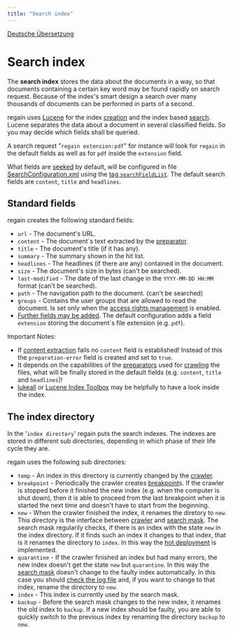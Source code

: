 ```yaml
---
title: "Search index"
---
```


[Deutsche Übersetzung](/de/components/search_index/)

Search index
============

The **search index** stores the data about the documents in a way, so that documents containing a certain key word may be found rapidly on search request. Because of the index's smart design a search over many thousands of documents can be performed in parts of a second.

regain uses [Lucene](http://lucene.apache.org) for the index [creation](/en/components/crawler/) and the index based [search](/en/components/search_mask/). Lucene separates the data about a document in several classified fields. So you may decide which fields shall be queried.

A search request "`regain extension:pdf`" for instance will look for `regain` in the default fields as well as for `pdf` inside the `extension` field.

What fields are [seeked](/en/components/search_mask/) by default, will be configured in file [SearchConfiguration.xml](/en/config/searchconfiguration_xml/) using the [tag `searchFieldList`](/en/config/searchconfiguration_xml/#.3csearchfieldlist.3e_tag). The default search fields are `content`, `title` and `headlines`.

Standard fields
---------------

regain creates the following standard fields:
  * `url` - The document's URL.
  * `content` - The document´s text extracted by the [preparator](/en/components/preparator/). 
  * `title` - The document's title (if it has any).
  * `summary` - The summary shown in the hit list.
  * `headlines` - The headlines (if there are any) contained in the document.
  * `size` - The document's size in bytes (can't be searched).
  * `last-modified` - The date of the last change in the `YYYY-MM-DD HH:MM` format (can't be searched).
  * `path` - The navigation path to the document. (can't be searched)
  * `groups` - Contains the user groups that are allowed to read the document. Is set only when the [access rights management](/en/features/access_rights_management/) is enabled.
  * [Further fields may be added](/en/features/auxiliary_fields/). The default configuration adds a field `extension` storing the document´s file extension (e.g. `pdf`).

Important Notes:
  * If [content extraction](/en/components/preparator/) fails no `content` field is established! Instead of this the `preparation-error` field is created and set to `true`.
  * It depends on the capabilities of the [preparators](/en/components/preparator/) used for [crawling](/en/components/crawler/) the files, what will be finally stored in the default fields (e.g. `content`, `title` and `headlines`)!
  * [lukeall](http://www.dotlucene.net/documentation/ToolforAnalyzingLuceneInd.html) or [Lucene Index Toolbox](http://www.getopt.org/luke/) may be helpfully to have a look inside the index. 

The index directory
-------------------

In the '`index directory`' regain puts the search indexes. The indexes are stored in different sub directories, depending in which phase of their life cycle they are.

regain uses the following sub directories:
  * `temp` - An index in this directory is currently changed by the [crawler](/en/components/crawler/).
  * `breakpoint` - Periodically the crawler creates [breakpoint](/en/features/breakpoint/)s. If the crawler is stopped before it finished the new index (e.g. when the computer is shut down), then it is able to proceed from the last breakpoint when it is started the next time and doesn't have to start from the beginning.
  * `new` - When the crawler finished the index, it renames the diretory to `new`. This directory is the interface between [crawler](/en/components/crawler/) and [search mask](/en/components/search_mask/). The search mask regularily checks, if there is an index with the state `new` in the index directory. If it finds such an index it changes to that index, that is it renames the directory to `index`. In this way the [hot deployment](/en/features/hot_deployment/) is implemented.
  * `quarantine` - If the crawler finished an index but had many errors, the new index doesn't get the state `new` but `quarantine`. In this way the [search mask](/en/components/search_mask/) doesn't change to the faulty index automatically. In this case you should [check the log file](/en/config/howto_find_error_cause/) and, if you want to change to that index, rename the directory to `new`.
  * `index` - This index is currently used by the search mask.
  * `backup` - Before the search mask changes to the new index, it renames the old index to `backup`. If a new index should be faulty, you are able to quickly switch to the previous index by renaming the directory `backup` to `new`.

